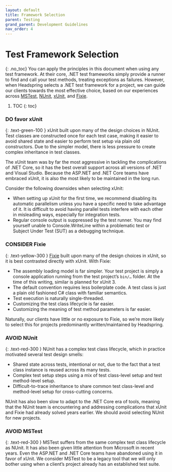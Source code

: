 ```yaml
---
layout: default
title: Framework Selection
parent: Testing
grand_parent: Development Guidelines
nav_order: 4
---
```


# Test Framework Selection
{: .no_toc}
You can apply the principles in this document when using any test framework. At their core, .NET test frameworks simply provide a runner to find and call your test methods, treating exceptions as failures. However, when Headspring selects a .NET test framework for a project, we can guide our clients towards the most effective choice, based on our experiences across [MSTest](https://docs.microsoft.com/en-us/dotnet/core/testing/unit-testing-with-mstest), [NUnit](https://nunit.org/), [xUnit](https://xunit.net/), and [Fixie](https://fixie.github.io/).

1. TOC
{: toc}

### **DO** favor xUnit
{: .text-green-100 }
xUnit built upon many of the design choices in NUnit. Test classes are constructed once for each test case, making it easier to avoid shared state and easier to perform test setup via plain old constructors. Due to the simpler model, there is less pressure to create complex inheritance in test classes.

The xUnit team was by far the most aggressive in tackling the complications of .NET Core, so it has the best overall support across all versions of .NET and Visual Studio. Because the ASP.NET and .NET Core teams have embraced xUnit, it is also the most likely to be maintained in the long run.

Consider the following downsides when selecting xUnit:

* When setting up xUnit for the first time, we recommend disabling its automatic parallelism unless you have a specific need to take advantage of it. It is difficult to avoid having parallel tests interfere with each other in misleading ways, especially for integration tests.
* Regular console output is suppressed by the test runner. You may find yourself unable to Console.WriteLine within a problematic test or Subject Under Test (SUT) as a debugging technique.

### **CONSIDER** Fixie
{: .text-yellow-300 }
[Fixie](https://fixie.github.io/) built upon many of the design choices in xUnit, so it is best contrasted directly with xUnit. With Fixie:

* The assembly loading model is far simpler. Your test project is simply a console application running from the test project’s `bin/…` folder. At the time of this writing, similar is planned for xUnit 3.
* The default convention requires less boilerplate code. A test class is just a plain old fashioned C# class with familiar semantics.
* Test execution is naturally single-threaded.
* Customizing the test class lifecycle is far easier.
* Customizing the meaning of test method parameters is far easier.

Naturally, our clients have little or no exposure to Fixie, so we’re more likely to select this for projects predominantly written/maintained by Headspring.

### **AVOID** NUnit
{: .text-red-300 }
NUnit has a complex test class lifecycle, which in practice motivated several test design smells:

* Shared state across tests, intentional or not, due to the fact that a test class instance is reused across its many tests.
* Complex test setup steps using a mix of test class-level setup and test method-level setup.
* Difficult-to-trace inheritance to share common test class-level and method-level setup for cross-cutting concerns.

NUnit has also been slow to adapt to the .NET Core era of tools, meaning that the NUnit team is encountering and addressing complications that xUnit and Fixie had already solved years earlier. We should avoid selecting NUnit for new projects.

### **AVOID** MSTest
{: .text-red-300 }
MSTest suffers from the same complex test class lifecycle as NUnit. It has also been given little attention from Microsoft in recent years. Even the ASP.NET and .NET Core teams have abandoned using it in favor of xUnit. We consider MSTest to be a legacy tool that we will only bother using when a client’s project already has an established test suite.
